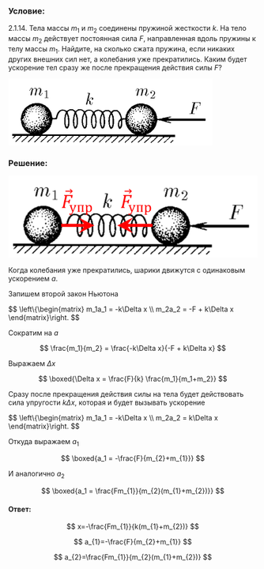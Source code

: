 ###  Условие:

$2.1.14.$ Тела массы $m_1$ и $m_2$ соединены пружиной жесткости $k$. На тело массы $m_2$ действует постоянная сила $F$, направленная вдоль пружины к телу массы $m_1$. Найдите, на сколько сжата пружина, если никаких других внешних сил нет, а колебания уже прекратились. Каким будет ускорение тел сразу же после прекращения действия силы $F$?

![ К задаче 2.1.14 |413x135, 42%](../../img/2.1.14/statement.png)

###  Решение:

![ Силы действующие на систему |646x211, 46%](../../img/2.1.14/draw.png)

Когда колебания уже прекратились, шарики движутся с одинаковым ускорением $a$.

Запишем второй закон Ньютона

$$
\left\\{\begin{matrix} m_1a_1 = -k\Delta x \\\ m_2a_2 = -F + k\Delta x \end{matrix}\right.
$$

Сократим на $a$

$$
\frac{m_1}{m_2} = \frac{-k\Delta x}{-F + k\Delta x}
$$

Выражаем $\Delta x$

$$
\boxed{\Delta x = \frac{F}{k} \frac{m_1}{m_1+m_2}}
$$

Сразу после прекращения действия силы на тела будет действовать сила упругости $k \Delta x$, которая и будет вызывать ускорение

$$
\left\\{\begin{matrix} m_1a_1 = -k\Delta x \\\ m_2a_2 = k\Delta x \end{matrix}\right.
$$

Откуда выражаем $a_1$

$$
\boxed{a_1 = -\frac{F}{m_{2}+m_{1}}}
$$

И аналогично $a_2$

$$
\boxed{a_1 = \frac{Fm_{1}}{m_{2}(m_{1}+m_{2})}}
$$

#### Ответ:

$$
x=-\frac{Fm_{1}}{k(m_{1}+m_{2})}
$$

$$
a_{1}=-\frac{F}{m_{2}+m_{1}}
$$

$$
a_{2}=\frac{Fm_{1}}{m_{2}(m_{1}+m_{2})}
$$